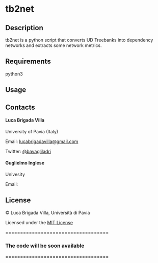 # tb2net

## Description

tb2net is a python script that converts UD Treebanks into dependency networks and extracts some network metrics.

## Requirements

python3

## Usage

## Contacts

#### Luca Brigada Villa

University of Pavia (Italy)

Email: lucabrigadavilla@gmail.com

Twitter: [@bavagliladri](https://twitter.com/bavagliladri)

#### Guglielmo Inglese

Univesity

Email:

## License

© Luca Brigada Villa, Università di Pavia

Licensed under the [MIT License](LICENSE)

===================================

### The code will be soon available

===================================
